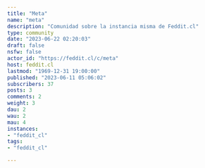 ```yaml
---
title: "Meta" 
name: "meta"
description: "Comunidad sobre la instancia misma de Feddit.cl"
type: community
date: "2023-06-22 02:20:03"
draft: false
nsfw: false
actor_id: "https://feddit.cl/c/meta"
host: feddit.cl
lastmod: "1969-12-31 19:00:00"
published: "2023-06-11 05:06:02"
subscribers: 37
posts: 3
comments: 2
weight: 3
dau: 2
wau: 2
mau: 4
instances:
- "feddit_cl"
tags: 
- "feddit_cl"

---
```

